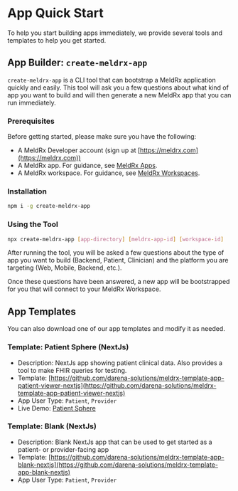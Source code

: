 # App Quick Start

To help you start building apps immediately, we provide several tools and templates to help you get started.

## App Builder: `create-meldrx-app`

`create-meldrx-app` is a CLI tool that can bootstrap a MeldRx application quickly and easily.
This tool will ask you a few questions about what kind of app you want to build and will then generate a new MeldRx app that you can run immediately.

### Prerequisites

Before getting started, please make sure you have the following:
- A MeldRx Developer account (sign up at [https://meldrx.com](https://meldrx.com))
- A MeldRx app. For guidance, see [MeldRx Apps](meldrx-app).
- A MeldRx workspace. For guidance, see [MeldRx Workspaces](meldrx-workspace).

### Installation
```bash
npm i -g create-meldrx-app
```

### Using the Tool
```bash
npx create-meldrx-app [app-directory] [meldrx-app-id] [workspace-id]
```

After running the tool, you will be asked a few questions about the type of app you want to build (Backend, Patient, Clinician) and the platform you are targeting (Web, Mobile, Backend, etc.).

Once these questions have been answered, a new app will be bootstrapped for you that will connect to your MeldRx Workspace.

## App Templates

You can also download one of our app templates and modify it as needed.

### Template: Patient Sphere (NextJs)
- Description: NextJs app showing patient clinical data. Also provides a tool to make FHIR queries for testing.
- Template: [https://github.com/darena-solutions/meldrx-template-app-patient-viewer-nextjs](https://github.com/darena-solutions/meldrx-template-app-patient-viewer-nextjs)
- App User Type: `Patient`, `Provider`
- Live Demo: [Patient Sphere](https://ambitious-mud-04db85510.3.azurestaticapps.net/)

### Template: Blank (NextJs)
- Description: Blank NextJs app that can be used to get started as a patient- or provider-facing app
- Template: [https://github.com/darena-solutions/meldrx-template-app-blank-nextjs](https://github.com/darena-solutions/meldrx-template-app-blank-nextjs)
- App User Type: `Patient`, `Provider`

